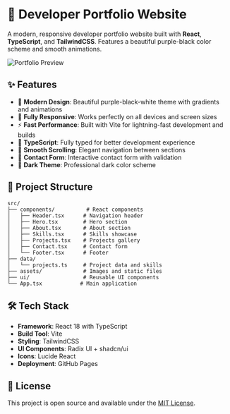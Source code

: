 # 🚀 Developer Portfolio Website

A modern, responsive developer portfolio website built with **React**, **TypeScript**, and **TailwindCSS**. Features a beautiful purple-black color scheme and smooth animations.

![Portfolio Preview](https://images.unsplash.com/photo-1467232004584-a241de8bcf5d?w=800&q=80)

## ✨ Features

- 🎨 **Modern Design**: Beautiful purple-black-white theme with gradients and animations
- 📱 **Fully Responsive**: Works perfectly on all devices and screen sizes
- ⚡ **Fast Performance**: Built with Vite for lightning-fast development and builds
- 🔧 **TypeScript**: Fully typed for better development experience
- 🎯 **Smooth Scrolling**: Elegant navigation between sections
- 📧 **Contact Form**: Interactive contact form with validation
- 🌙 **Dark Theme**: Professional dark color scheme

## 📁 Project Structure

```
src/
├── components/          # React components
│   ├── Header.tsx      # Navigation header
│   ├── Hero.tsx        # Hero section
│   ├── About.tsx       # About section
│   ├── Skills.tsx      # Skills showcase
│   ├── Projects.tsx    # Projects gallery
│   ├── Contact.tsx     # Contact form
│   └── Footer.tsx      # Footer
├── data/
│   └── projects.ts     # Project data and skills
├── assets/             # Images and static files
├── ui/                 # Reusable UI components
└── App.tsx            # Main application
```

## 🛠️ Tech Stack

- **Framework**: React 18 with TypeScript
- **Build Tool**: Vite
- **Styling**: TailwindCSS
- **UI Components**: Radix UI + shadcn/ui
- **Icons**: Lucide React
- **Deployment**: GitHub Pages

## 📝 License

This project is open source and available under the [MIT License](LICENSE).
